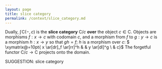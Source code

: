 ```yaml
---
layout: page
title: slice category
permalink: /context/slice_category.md
---
```

Dually, $\textstyle{\int}\!{\mathsf{C}(-,c)}$ is the **slice category** $\mathsf{C}/c$ **over** the object $c \in \mathsf{C}$. Objects are morphisms $f : x \to c$ with codomain $c$, and a morphism from $f$ to $g : y \to c$ is a morphism $h : x \to y$ so that $gh = f$; $h$ is a morphism over $c$: $ \xymatrix@=10pt{ x \ar[dr]_f \ar[rr]^h & & y \ar[dl]^g \\ & c}$  The forgetful functor $\mathsf{C}/c \to \mathsf{C}$ projects onto the domain.

SUGGESTION: slice category